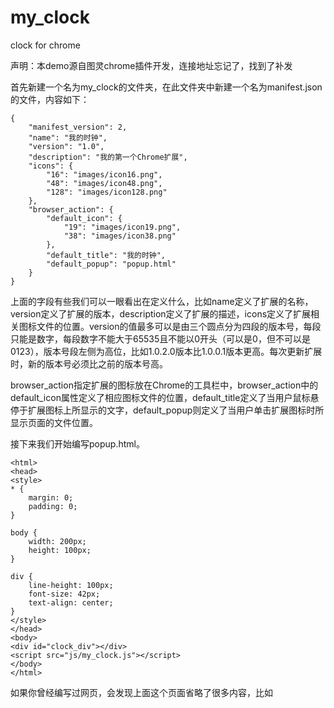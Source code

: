 # my_clock
clock for chrome

声明：本demo源自图灵chrome插件开发，连接地址忘记了，找到了补发

首先新建一个名为my_clock的文件夹，在此文件夹中新建一个名为manifest.json的文件，内容如下：
```
{
    "manifest_version": 2,
    "name": "我的时钟",
    "version": "1.0",
    "description": "我的第一个Chrome扩展",
    "icons": {
        "16": "images/icon16.png",
        "48": "images/icon48.png",
        "128": "images/icon128.png"
    },
    "browser_action": {
        "default_icon": {
            "19": "images/icon19.png",
            "38": "images/icon38.png"
        },
        "default_title": "我的时钟",
        "default_popup": "popup.html"
    }
}
```
上面的字段有些我们可以一眼看出在定义什么，比如name定义了扩展的名称，version定义了扩展的版本，description定义了扩展的描述，icons定义了扩展相关图标文件的位置。version的值最多可以是由三个圆点分为四段的版本号，每段只能是数字，每段数字不能大于65535且不能以0开头（可以是0，但不可以是0123），版本号段左侧为高位，比如1.0.2.0版本比1.0.0.1版本更高。每次更新扩展时，新的版本号必须比之前的版本号高。

browser_action指定扩展的图标放在Chrome的工具栏中，browser_action中的default_icon属性定义了相应图标文件的位置，default_title定义了当用户鼠标悬停于扩展图标上所显示的文字，default_popup则定义了当用户单击扩展图标时所显示页面的文件位置。

接下来我们开始编写popup.html。
```
<html>
<head>
<style>
* {
    margin: 0;
    padding: 0;
}

body {
    width: 200px;
    height: 100px;
}

div {
    line-height: 100px;
    font-size: 42px;
    text-align: center;
}
</style>
</head>
<body>
<div id="clock_div"></div>
<script src="js/my_clock.js"></script>
</body>
</html>
```
如果你曾经编写过网页，会发现上面这个页面省略了很多内容，比如<title>标签。因为对于Chrome扩展来说，很多对网页有意义的内容是无意义的，所以我们可以只挑需要的写，当然你全写出来也不会有什么问题。

上面的这个页面首先定义了全局元素的margin和padding为0，这样我们可以更加自由地控制元素的外观。在编写网页时，body的尺寸往往不会专门给定，但对于Chrome扩展有时这是必要的，比如此例中我们需要告诉Chrome当用户单击扩展图标后展示一个多大的界面。

之后我们在body标签中定义了一个id为clock_div的div容器，用这个容器来显示当前的时间，这样我们就把HTML的布局写好了。接下来我们就需要引入JavaScript处理数据并动态显示了。值得注意的是Chrome不允许将JavaScript代码段直接内嵌入HTML文档，所以我们需要通过外部引入的方式引用JS文件。当然inline-script也是被禁止的，所以所有元素的事件都需要使用JavaScript代码进行绑定，如果你没有使用一个拥有强大选择器的库（如jQuery），最好给需要绑定事件的元素分配一个id以便进行操作。

下面来编写my_clock.js文件。
```
function my_clock(el){
    var today=new Date();
    var h=today.getHours();
    var m=today.getMinutes();
    var s=today.getSeconds();
    m=m>=10?m:('0'+m);
    s=s>=10?s:('0'+s);
    el.innerHTML = h+":"+m+":"+s;
    setTimeout(function(){my_clock(el)}, 1000);
}

var clock_div = document.getElementById('clock_div');
my_clock(clock_div);
```
在my_clock.js文件中我们定义了一个my_clock函数用于显示时间，这个函数包含了一个el参数，这个参数为显示时间的容器，由于在HTML文档中我们设计在id为clock_div的div容器中显示时间，所以调用my_clock函数时我们传入了这个容器，在js文件中用变量clock_div表示。之后my_clock函数1000毫秒之后又会再次调用自身，这样clock_div中显示的时间就会被更新。

至此这个扩展就编写完毕了，当然别忘了将图标文件也放入相应的文件夹中。![](http://upload-images.jianshu.io/upload_images/2926249-ec299230f1552acc.small?imageMogr2/auto-orient/strip%7CimageView2/2/w/1240)
*扩展的文件结构*



下面我们就需要将这个扩展载入Chrome中运行了。可以直接在地址栏中输入chrome://extensions进入，勾选右上角的“开发者模式”，点击“加载已开发的扩展程序”，选择扩展所在的文件夹，就可以在浏览器工具栏中看到我们的扩展了。
![](http://upload-images.jianshu.io/upload_images/2926249-b22cd6b8f6e14675.png?imageMogr2/auto-orient/strip%7CimageView2/2/w/1240)


当鼠标点击扩展图标后，一个显示时钟的界面就出现了。
![](http://upload-images.jianshu.io/upload_images/2926249-6125e7ab46570030.png?imageMogr2/auto-orient/strip%7CimageView2/2/w/1240)


文件结构：
![](http://upload-images.jianshu.io/upload_images/2926249-9cdb06ed99f3faf5.png?imageMogr2/auto-orient/strip%7CimageView2/2/w/1240)



